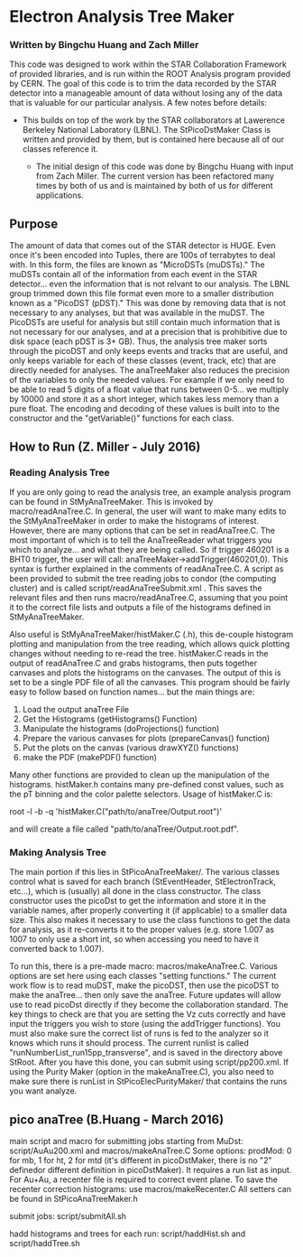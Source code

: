 # Electron Analysis Tree Maker

### Written by Bingchu Huang and Zach Miller

This code was designed to work within the STAR Collaboration Framework of
provided libraries, and is run within the ROOT Analysis program provided by
CERN. The goal of this code is to trim the data recorded by the STAR detector
into a manageable amount of data without losing any of the data that is
valuable for our particular analysis. A few notes before details:

* This builds on top of the work by the STAR collaborators at Lawerence
  Berkeley National Laboratory (LBNL). The StPicoDstMaker Class is written and
  provided by
    them, but is contained here because all of our classes reference it.

    * The initial design of this code was done by Bingchu Huang with input
    from
      Zach Miller. The current version has been refactored many times by both
      of
        us and is maintained by both of us for different applications.

## Purpose

The amount of data that comes out of the STAR detector is HUGE. Even once it's
been encoded into Tuples, there are 100s of terrabytes to deal with. In this
form, the files are known as "MicroDSTs (muDSTs)." The muDSTs contain all of
the information from each event in the STAR detector... even the information
that is not relvant to our analysis. The LBNL group trimmed down this file
format even more to a smaller distribution known as a "PicoDST (pDST)."
This was done by removing data that is not necessary to any analyses, but that
was available in the muDST. The PicoDSTs are useful for analysis but still
contain much information that is not necessary for our analyses, and at a
precision that is prohibitive due to disk space (each pDST is 3+ GB). Thus,
the analysis tree maker sorts through the picoDST and only keeps events and
tracks that are useful, and only keeps variable for each of these classes
(event, track, etc) that are directly needed for analyses. The anaTreeMaker
also reduces the precision of the variables to only the needed values. For
example if we only need to be able to read 5 digits of a float value that runs
between 0-5... we multiply by 10000 and store it as a short integer, which
takes less memory than a pure float. The encoding and decoding of these values
is built into to the constructor and the "getVariable()" functions for each
class.

## How to Run (Z. Miller - July 2016)

### Reading Analysis Tree
If you are only going to read the analysis tree, an example analysis program
can be found in StMyAnaTreeMaker. This is invoked by macro/readAnaTree.C. In
general, the user will want to make many edits to the StMyAnaTreeMaker in
order to make the histograms of interest. However, there are many options that
can be set in readAnaTree.C. The most important of which is to tell the
AnaTreeReader what triggers you which to analyze... and what they are being
called. So if trigger 460201 is a BHT0 trigger, the user will call:
anaTreeMaker->addTrigger(460201,0). This syntax is further explained in the
comments of readAnaTree.C. A script as been provided to submit the tree
reading jobs to condor (the computing cluster) and is called
script/readAnaTreeSubmit.xml . This saves the relevant files and then runs
macro/readAnaTree.C, assuming that you point it to the correct file lists and
outputs a file of the histograms defined in StMyAnaTreeMaker.

Also useful is StMyAnaTreeMaker/histMaker.C (.h),
this de-couple histogram plotting and manipulation from the tree reading,
which allows quick plotting changes without needing to re-read the tree.
histMaker.C reads in the output of readAnaTree.C and grabs histograms, then
puts together canvases and plots the histograms on the canvases. The output of
this is set to be a single PDF file of all the canvases. This program should
be fairly easy to follow based on function names... but the main things are:

1. Load the output anaTree File
2. Get the Histograms (getHistograms() Function)
3. Manipulate the histograms (doProjections() function)
4. Prepare the various canvases for plots (prepareCanvas() function)
5. Put the plots on the canvas (various drawXYZ() functions)
6. make the PDF (makePDF() function)

Many other functions are provided to clean up the manipulation of the
histograms. histMaker.h contains many pre-defined const values, such as the pT
binning and the color palette selectors. Usage of histMaker.C is:

root -l -b -q 'histMaker.C("path/to/anaTree/Output.root")'

and will create a file called "path/to/anaTree/Output.root.pdf".


### Making Analysis Tree
The main portion if this lies in StPicoAnaTreeMaker/. The various classes
control what is saved for each branch (StEventHeader, StElectronTrack,
etc...), which is (usually) all done in the class constructor. The class
constructor uses the picoDst to get the information and store it in the
variable names, after properly converting it (if applicable) to a smaller data
size. This also makes it necessary to use the class functions to get the data
for analysis, as it re-converts it to the proper values (e.g. store 1.007 as 1007 to only use a short int, so when accessing you need to have it converted back to 1.007). 

To run this, there is a pre-made macro: macros/makeAnaTree.C. Various options
are set here using each classes "setting functions." The current work flow is
to read muDST, make the picoDST, then use the picoDST to make the anaTree...
then only save the anaTree. Future updates will allow use to read picoDst
directly if they become the collaboration standard. The key things to check
are that you are setting the Vz cuts correctly and have input the triggers you
wish to store (using the addTrigger functions). You must also make sure the
correct list of runs is fed to the analyzer so it knows which runs it should
process. The current runlist is called "runNumberList_run15pp_transverse", and is saved in the directory above StRoot. After you have this done, you
can submit using script/pp200.xml. If using the Purity Maker (option in the
makeAnaTree.C), you also need to make sure there is runList in
StPicoElecPurityMaker/ that contains the runs you want analyze.

## pico anaTree (B.Huang - March 2016)
main script and macro for submitting jobs starting from MuDst: script/AuAu200.xml and macros/makeAnaTree.C
Some options: 
prodMod: 0 for mb, 1 for ht, 2 for mtd (it's different in picoDstMaker, there is no "2" definedor different definition in picoDstMaker). It requires a run list as input. For Au+Au, a recenter file is required to correct event plane.
To save the recenter correction histograms: use macros/makeRecenter.C
All setters can be found in StPicoAnaTreeMaker.h 

submit jobs: script/submitAll.sh

hadd histograms and trees for each run: script/haddHist.sh and script/haddTree.sh
